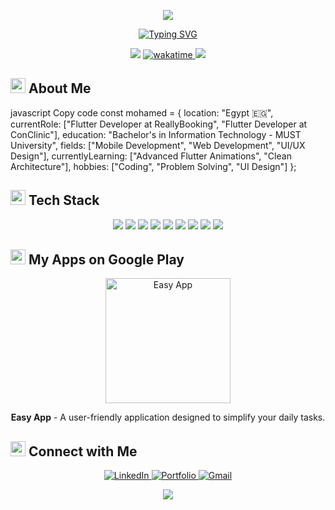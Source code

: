 <!-- Title Banner --> <p align="center"> <img src="https://capsule-render.vercel.app/api?type=waving&color=gradient&customColorList=6,11,20&height=180&section=header&text=Mohamed%20Abdelhamed&fontSize=42&fontColor=fff&animation=twinkling&fontAlignY=32"/> </p> <!-- Typing SVG --> <p align="center"> <a href="https://git.io/typing-svg"> <img src="https://readme-typing-svg.demolab.com?font=Fira+Code&weight=500&size=24&pause=1000&center=true&vCenter=true&width=500&lines=Flutter+Developer+%F0%9F%93%B1;Cross-Platform+Expert+%F0%9F%8E%AF;UI%2FUX+Enthusiast+%F0%9F%8E%A8;Clean+Code+Advocate+%E2%9C%A8" alt="Typing SVG" /> </a> </p> <!-- Profile Views and Other Badges --> <p align="center"> <img src="https://komarev.com/ghpvc/?username=mohamedabdelhamed0&style=for-the-badge&color=0e75b6"> <a href="https://wakatime.com/@a6fde574-3cbb-4d4d-a769-19a48e2aaf9e"> <img src="https://wakatime.com/badge/user/a6fde574-3cbb-4d4d-a769-19a48e2aaf9e.svg?style=for-the-badge" alt="wakatime"> </a> <img src="https://img.shields.io/github/followers/mohamedabdelhamed0?style=for-the-badge&color=0e75b6"> </p> <!-- About Me --> <h2> <img src="https://media2.giphy.com/media/QssGEmpkyEOhBCb7e1/giphy.gif?cid=ecf05e47a0n3gi1bfqntqmob8g9aid1oyj2wr3ds3mg700bl&rid=giphy.gif" width="24"> About Me </h2>
javascript
Copy code
const mohamed = {
    location: "Egypt 🇪🇬",
    currentRole: ["Flutter Developer at ReallyBooking", "Flutter Developer at ConClinic"],
    education: "Bachelor's in Information Technology - MUST University",
    fields: ["Mobile Development", "Web Development", "UI/UX Design"],
    currentlyLearning: ["Advanced Flutter Animations", "Clean Architecture"],
    hobbies: ["Coding", "Problem Solving", "UI Design"]
};
<!-- Tech Stack --> <h2> <img src="https://media.giphy.com/media/iY8CRBdQXODJSCERIr/giphy.gif" width="24"> Tech Stack </h2> <p align="center"> <!-- Development --> <img src="https://img.shields.io/badge/Flutter-%2302569B.svg?style=for-the-badge&logo=Flutter&logoColor=white"/> <img src="https://img.shields.io/badge/dart-%230175C2.svg?style=for-the-badge&logo=dart&logoColor=white"/> <img src="https://img.shields.io/badge/python-3670A0?style=for-the-badge&logo=python&logoColor=ffdd54"/> <!-- Tools --> <img src="https://img.shields.io/badge/firebase-%23039BE5.svg?style=for-the-badge&logo=firebase"/> <img src="https://img.shields.io/badge/git-%23F05033.svg?style=for-the-badge&logo=git&logoColor=white"/> <img src="https://img.shields.io/badge/docker-%230db7ed.svg?style=for-the-badge&logo=docker&logoColor=white"/> <!-- IDEs/Editors --> <img src="https://img.shields.io/badge/Android%20Studio-3DDC84.svg?style=for-the-badge&logo=android-studio&logoColor=white"/> <img src="https://img.shields.io/badge/Visual%20Studio%20Code-0078d7.svg?style=for-the-badge&logo=visual-studio-code&logoColor=white"/> <img src="https://img.shields.io/badge/Xcode-007ACC?style=for-the-badge&logo=Xcode&logoColor=white"/> </p> <!-- My Apps on Google Play --> <h2> <img src="https://media.giphy.com/media/iY8CRBdQXODJSCERIr/giphy.gif" width="24"> My Apps on Google Play </h2> <p align="center"> <a href="https://play.google.com/store/apps/details?id=com.dedo.easy#"> <img src="https://play-lh.googleusercontent.com/rSdr69KXqSufA1BjE1QYt3T2LZWw6e1pqKgsiycpwmbkiz2pgrz3i76xBmKpqajJz8Q=w240-h480-rw" alt="Easy App" width="200"/> </a> </p> <p align="center"> <strong>Easy App</strong> - A user-friendly application designed to simplify your daily tasks. </p> <!-- Connect with Me --> <h2> <img src="https://media.giphy.com/media/LnQjpWaON8nhr21vNW/giphy.gif" width="24"> Connect with Me </h2> <p align="center"> <a href="https://linkedin.com/in/mohamed-abdelhamed-dev" target="_blank"> <img src="https://img.shields.io/badge/linkedin-%230077B5.svg?style=for-the-badge&logo=linkedin&logoColor=white" alt="LinkedIn"/> </a> <a href="https://mohamed-abdelhamed-dev.web.app" target="_blank"> <img src="https://img.shields.io/badge/Portfolio-%23000000.svg?style=for-the-badge&logo=firefox&logoColor=#FF7139" alt="Portfolio"/> </a> <a href="mailto:mohamed.abdelhamed.dev@gmail.com" target="_blank"> <img src="https://img.shields.io/badge/Gmail-D14836?style=for-the-badge&logo=gmail&logoColor=white" alt="Gmail"/> </a> </p> <!-- Footer --> <p align="center"> <img src="https://capsule-render.vercel.app/api?type=waving&color=gradient&customColorList=6,11,20&height=100&section=footer"/> </p>
